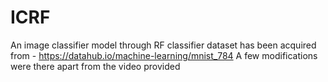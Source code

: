 # ICRF
An image classifier model through RF classifier
dataset has been acquired from - https://datahub.io/machine-learning/mnist_784
A few modifications were there apart from the video provided
